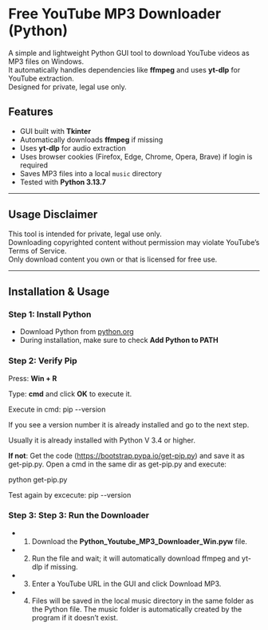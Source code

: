 # Free YouTube MP3 Downloader (Python)


A simple and lightweight Python GUI tool to download YouTube videos as MP3 files on Windows.  
It automatically handles dependencies like **ffmpeg** and uses **yt-dlp** for YouTube extraction.  
Designed for private, legal use only. 

## Features
- GUI built with **Tkinter**
- Automatically downloads **ffmpeg** if missing
- Uses **yt-dlp** for audio extraction
- Uses browser cookies (Firefox, Edge, Chrome, Opera, Brave) if login is required
- Saves MP3 files into a local `music` directory
- Tested with **Python 3.13.7**

---

## Usage Disclaimer
This tool is intended for private, legal use only.  
Downloading copyrighted content without permission may violate YouTube’s Terms of Service.  
Only download content you own or that is licensed for free use.  

---

## Installation & Usage

### Step 1: Install Python
- Download Python from [python.org](https://www.python.org/)  
- During installation, make sure to check **Add Python to PATH**

### Step 2: Verify Pip
Press: __Win + R__

Type: __cmd__
and click __OK__ to execute it. 
 
Execute in cmd: pip --version

If you see a version number it is already installed and go to the next step.

Usually it is already installed with Python V 3.4 or higher.

__If not__:
  Get the code (https://bootstrap.pypa.io/get-pip.py) and save it as get-pip.py.
  Open a cmd in the same dir as get-pip.py and execute: 
  
  python get-pip.py
  
  Test again by excecute: pip --version
### Step 3: Step 3: Run the Downloader
- 1. Download the __Python_Youtube_MP3_Downloader_Win.pyw__ file.
- 2. Run the file and wait; it will automatically download ffmpeg and yt-dlp if missing.
- 3. Enter a YouTube URL in the GUI and click Download MP3.
- 4. Files will be saved in the local music directory in the same folder as the Python file. The music folder is automatically created by the program if it doesn’t exist.




